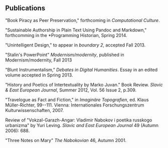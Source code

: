 ## Publications

"Book Piracy as Peer Preservation," forthcoming in *Computational Culture*.  

"Sustainable Authorship in Plain Text Using Pandoc and Markdown," forthcomming in the *Programming Historian, Spring 2014.  

"Unintelligent Design," to appear in *boundary 2*, accepted Fall 2013.  

"Stalin's PowerPoint" *Modernism/modernity*, published in Modernism/modernity, Fall 2013   

"Blunt Instrumentalism,” *Debates in Digital Humanities*. Essay in an edited volume accepted in Spring 2013.  

"History and Poetics of Intertextuality by Marko Juvan." Book Review. *Slavic & East European Journal*, Summer 2012, Vol. 56 Issue 2, p.309.  

"Travelogue as Fact and Fiction," in *Imaginäre Topografien*, ed. Klaus Müller-Richter, 99--111. Vienna: Internationales Forschungszentrum Kulturwissenschaften, 2007.  

Review of "Vokzal-Garazh-Angar: Vladimir Nabokov i poetika russkogo urbanizma" by Yuri Leving. *Slavic and East European Journal* 49 (Autumn 2006): 688.  

"Three Notes on Mary" *The Nabokovian* 46, Autumn 2001.  


